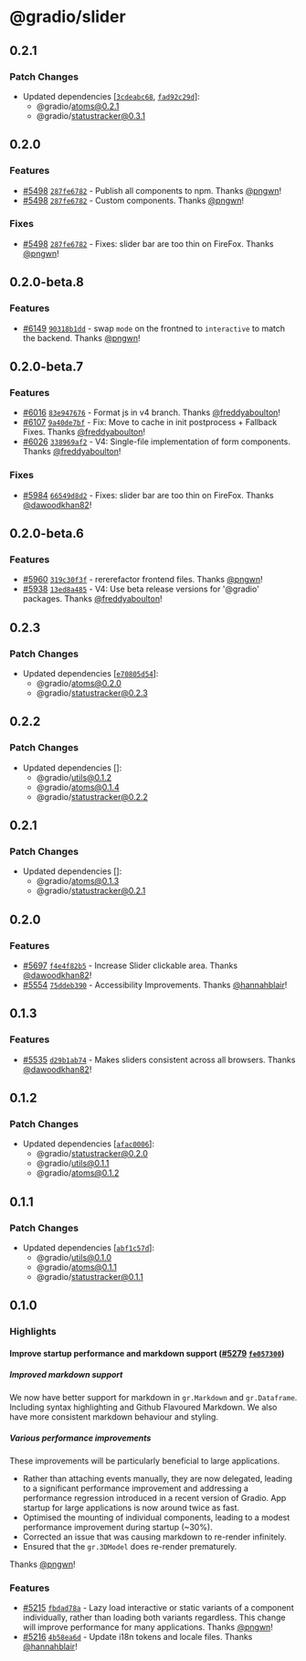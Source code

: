# @gradio/slider

## 0.2.1

### Patch Changes

- Updated dependencies [[`3cdeabc68`](https://github.com/gradio-app/gradio/commit/3cdeabc6843000310e1a9e1d17190ecbf3bbc780), [`fad92c29d`](https://github.com/gradio-app/gradio/commit/fad92c29dc1f5cd84341aae417c495b33e01245f)]:
  - @gradio/atoms@0.2.1
  - @gradio/statustracker@0.3.1

## 0.2.0

### Features

- [#5498](https://github.com/gradio-app/gradio/pull/5498) [`287fe6782`](https://github.com/gradio-app/gradio/commit/287fe6782825479513e79a5cf0ba0fbfe51443d7) - Publish all components to npm. Thanks [@pngwn](https://github.com/pngwn)!
- [#5498](https://github.com/gradio-app/gradio/pull/5498) [`287fe6782`](https://github.com/gradio-app/gradio/commit/287fe6782825479513e79a5cf0ba0fbfe51443d7) - Custom components. Thanks [@pngwn](https://github.com/pngwn)!

### Fixes

- [#5498](https://github.com/gradio-app/gradio/pull/5498) [`287fe6782`](https://github.com/gradio-app/gradio/commit/287fe6782825479513e79a5cf0ba0fbfe51443d7) - Fixes: slider bar are too thin on FireFox. Thanks [@pngwn](https://github.com/pngwn)!

## 0.2.0-beta.8

### Features

- [#6149](https://github.com/gradio-app/gradio/pull/6149) [`90318b1dd`](https://github.com/gradio-app/gradio/commit/90318b1dd118ae08a695a50e7c556226234ab6dc) - swap `mode` on the frontned to `interactive` to match the backend. Thanks [@pngwn](https://github.com/pngwn)!

## 0.2.0-beta.7

### Features

- [#6016](https://github.com/gradio-app/gradio/pull/6016) [`83e947676`](https://github.com/gradio-app/gradio/commit/83e947676d327ca2ab6ae2a2d710c78961c771a0) - Format js in v4 branch. Thanks [@freddyaboulton](https://github.com/freddyaboulton)!
- [#6107](https://github.com/gradio-app/gradio/pull/6107) [`9a40de7bf`](https://github.com/gradio-app/gradio/commit/9a40de7bff5844c8a135e73c7d175eb02b63a966) - Fix: Move to cache in init postprocess + Fallback Fixes. Thanks [@freddyaboulton](https://github.com/freddyaboulton)!
- [#6026](https://github.com/gradio-app/gradio/pull/6026) [`338969af2`](https://github.com/gradio-app/gradio/commit/338969af290de032f9cdc204dab8a50be3bf3cc5) - V4: Single-file implementation of form components. Thanks [@freddyaboulton](https://github.com/freddyaboulton)!

### Fixes

- [#5984](https://github.com/gradio-app/gradio/pull/5984) [`66549d8d2`](https://github.com/gradio-app/gradio/commit/66549d8d256b1845c8c5efa0384695b36cb46eab) - Fixes: slider bar are too thin on FireFox. Thanks [@dawoodkhan82](https://github.com/dawoodkhan82)!

## 0.2.0-beta.6

### Features

- [#5960](https://github.com/gradio-app/gradio/pull/5960) [`319c30f3f`](https://github.com/gradio-app/gradio/commit/319c30f3fccf23bfe1da6c9b132a6a99d59652f7) - rererefactor frontend files. Thanks [@pngwn](https://github.com/pngwn)!
- [#5938](https://github.com/gradio-app/gradio/pull/5938) [`13ed8a485`](https://github.com/gradio-app/gradio/commit/13ed8a485d5e31d7d75af87fe8654b661edcca93) - V4: Use beta release versions for '@gradio' packages. Thanks [@freddyaboulton](https://github.com/freddyaboulton)!

## 0.2.3

### Patch Changes

- Updated dependencies [[`e70805d54`](https://github.com/gradio-app/gradio/commit/e70805d54cc792452545f5d8eccc1aa0212a4695)]:
  - @gradio/atoms@0.2.0
  - @gradio/statustracker@0.2.3

## 0.2.2

### Patch Changes

- Updated dependencies []:
  - @gradio/utils@0.1.2
  - @gradio/atoms@0.1.4
  - @gradio/statustracker@0.2.2

## 0.2.1

### Patch Changes

- Updated dependencies []:
  - @gradio/atoms@0.1.3
  - @gradio/statustracker@0.2.1

## 0.2.0

### Features

- [#5697](https://github.com/gradio-app/gradio/pull/5697) [`f4e4f82b5`](https://github.com/gradio-app/gradio/commit/f4e4f82b58a65efca9030a7e8e7c5ace60d8cc10) - Increase Slider clickable area. Thanks [@dawoodkhan82](https://github.com/dawoodkhan82)!
- [#5554](https://github.com/gradio-app/gradio/pull/5554) [`75ddeb390`](https://github.com/gradio-app/gradio/commit/75ddeb390d665d4484667390a97442081b49a423) - Accessibility Improvements. Thanks [@hannahblair](https://github.com/hannahblair)!

## 0.1.3

### Features

- [#5535](https://github.com/gradio-app/gradio/pull/5535) [`d29b1ab74`](https://github.com/gradio-app/gradio/commit/d29b1ab740784d8c70f9ab7bc38bbbf7dd3ff737) - Makes sliders consistent across all browsers. Thanks [@dawoodkhan82](https://github.com/dawoodkhan82)!

## 0.1.2

### Patch Changes

- Updated dependencies [[`afac0006`](https://github.com/gradio-app/gradio/commit/afac0006337ce2840cf497cd65691f2f60ee5912)]:
  - @gradio/statustracker@0.2.0
  - @gradio/utils@0.1.1
  - @gradio/atoms@0.1.2

## 0.1.1

### Patch Changes

- Updated dependencies [[`abf1c57d`](https://github.com/gradio-app/gradio/commit/abf1c57d7d85de0df233ee3b38aeb38b638477db)]:
  - @gradio/utils@0.1.0
  - @gradio/atoms@0.1.1
  - @gradio/statustracker@0.1.1

## 0.1.0

### Highlights

#### Improve startup performance and markdown support ([#5279](https://github.com/gradio-app/gradio/pull/5279) [`fe057300`](https://github.com/gradio-app/gradio/commit/fe057300f0672c62dab9d9b4501054ac5d45a4ec))

##### Improved markdown support

We now have better support for markdown in `gr.Markdown` and `gr.Dataframe`. Including syntax highlighting and Github Flavoured Markdown. We also have more consistent markdown behaviour and styling.

##### Various performance improvements

These improvements will be particularly beneficial to large applications.

- Rather than attaching events manually, they are now delegated, leading to a significant performance improvement and addressing a performance regression introduced in a recent version of Gradio. App startup for large applications is now around twice as fast.
- Optimised the mounting of individual components, leading to a modest performance improvement during startup (~30%).
- Corrected an issue that was causing markdown to re-render infinitely.
- Ensured that the `gr.3DModel` does re-render prematurely.

Thanks [@pngwn](https://github.com/pngwn)!

### Features

- [#5215](https://github.com/gradio-app/gradio/pull/5215) [`fbdad78a`](https://github.com/gradio-app/gradio/commit/fbdad78af4c47454cbb570f88cc14bf4479bbceb) - Lazy load interactive or static variants of a component individually, rather than loading both variants regardless. This change will improve performance for many applications. Thanks [@pngwn](https://github.com/pngwn)!
- [#5216](https://github.com/gradio-app/gradio/pull/5216) [`4b58ea6d`](https://github.com/gradio-app/gradio/commit/4b58ea6d98e7a43b3f30d8a4cb6f379bc2eca6a8) - Update i18n tokens and locale files. Thanks [@hannahblair](https://github.com/hannahblair)!
